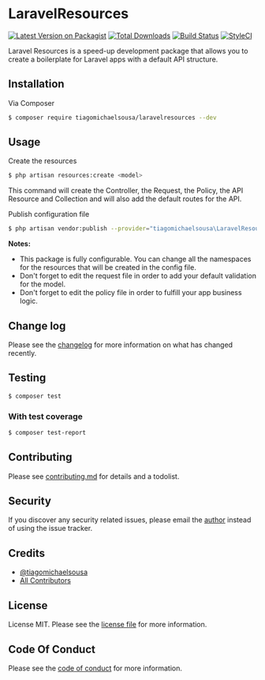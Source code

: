 # LaravelResources

[![Latest Version on Packagist][ico-version]][link-packagist]
[![Total Downloads][ico-downloads]][link-downloads]
[![Build Status][ico-travis]][link-travis]
[![StyleCI][ico-styleci]][link-styleci]

Laravel Resources is a speed-up development package that allows you to create a boilerplate for Laravel apps with a default API structure.

## Installation

Via Composer

```bash
$ composer require tiagomichaelsousa/laravelresources --dev
```

## Usage

Create the resources

```bash
$ php artisan resources:create <model>
```

This command will create the Controller, the Request, the Policy, the API Resource and Collection and will also add the default routes for the API.

Publish configuration file

```bash
$ php artisan vendor:publish --provider="tiagomichaelsousa\LaravelResources\LaravelResourcesServiceProvider" --tag="config"
```

**Notes:**

- This package is fully configurable. You can change all the namespaces for the resources that will be created in the config file.
- Don't forget to edit the request file in order to add your default validation for the model.
- Don't forget to edit the policy file in order to fulfill your app business logic.

## Change log

Please see the [changelog](changelog.md) for more information on what has changed recently.

## Testing

```bash
$ composer test
```

### With test coverage

```bash
$ composer test-report
```

## Contributing

Please see [contributing.md](contributing.md) for details and a todolist.

## Security

If you discover any security related issues, please email the [author](tiagomichaelsousa@gmail.com) instead of using the issue tracker.

## Credits

- [@tiagomichaelsousa][link-author]
- [All Contributors][link-contributors]

## License

License MIT. Please see the [license file](license.md) for more information.

## Code Of Conduct

Please see the [code of conduct](code_of_conduct.md) for more information.

[ico-version]: https://img.shields.io/packagist/v/tiagomichaelsousa/laravelresources.svg?style=flat-square
[ico-downloads]: https://img.shields.io/packagist/dt/tiagomichaelsousa/laravelresources.svg?style=flat-square
[ico-travis]: https://img.shields.io/travis/tiagomichaelsousa/laravelresources/master.svg?style=flat-square
[ico-styleci]: https://github.styleci.io/repos/236964942/shield
[link-packagist]: https://packagist.org/packages/tiagomichaelsousa/laravelresources
[link-downloads]: https://packagist.org/packages/tiagomichaelsousa/laravelresources
[link-travis]: https://travis-ci.org/tiagomichaelsousa/laravelresources
[link-styleci]: https://styleci.io/repos/236964942
[link-author]: https://github.com/tiagomichaelsousa
[link-contributors]: ../../contributors
